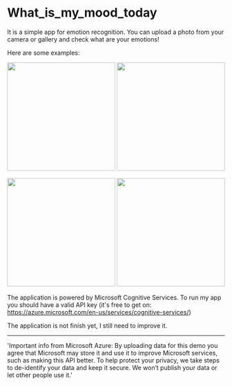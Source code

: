 # What_is_my_mood_today

It is a simple app for emotion recognition. You can upload a photo from your camera or gallery and check what are your emotions! 

Here are some examples: 

<p align="center">
  <img src="https://cloud.githubusercontent.com/assets/25307853/26700125/810911cc-471c-11e7-84cc-bfe2264bf9ca.png" width="250"/>
  <img src="https://cloud.githubusercontent.com/assets/25307853/26700126/810f939e-471c-11e7-980f-a5532ab9422d.png" width="250"/>
  </p>
<p align="center">
  <img src="https://cloud.githubusercontent.com/assets/25307853/26700123/80e17e1e-471c-11e7-8df1-2ff8d4e58187.png" width="250"/>
  <img src="https://cloud.githubusercontent.com/assets/25307853/26700124/81033360-471c-11e7-8635-20fe21c23153.png" width="250"/>
</p>

The application is powered by Microsoft Cognitive Services. 
To run my app you should have a valid API key (it's free to get on: https://azure.microsoft.com/en-us/services/cognitive-services/)

The application is not finish yet, I still need to improve it. 


***
'Important info from Microsoft Azure: 
By uploading data for this demo you agree that Microsoft may store it and use it to improve Microsoft services, 
such as making this API better. To help protect your privacy, we take steps to de-identify your data and keep it secure. 
We won’t publish your data or let other people use it.'
